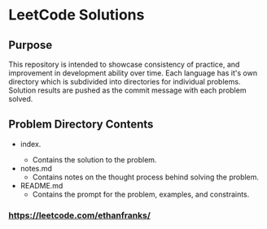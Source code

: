 # LeetCode Solutions

## Purpose

This repository is intended to showcase consistency of practice, and improvement
in development ability over time. Each language has it's own directory
which is subdivided into directories for individual problems. Solution results are
pushed as the commit message with each problem solved.

## Problem Directory Contents

- index.<extension>
  - Contains the solution to the problem.
- notes.md
  - Contains notes on the thought process behind solving the problem.
- README.md
  - Contains the prompt for the problem, examples, and constraints.

### <https://leetcode.com/ethanfranks/>
